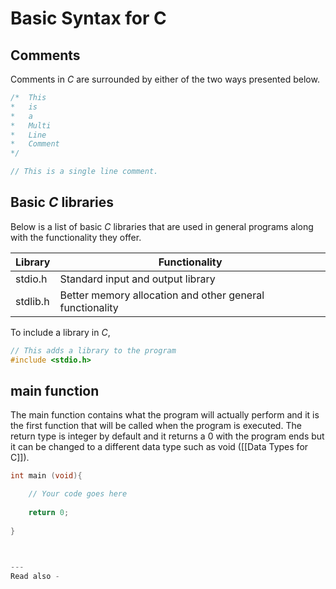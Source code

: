 # Basic Syntax for C

## Comments
Comments in *C* are surrounded by either of the two ways presented below.
```c
/*	This 
*	is
*	a 
*	Multi
*	Line
*	Comment
*/

// This is a single line comment.
```

## Basic *C* libraries

Below is a list of basic *C* libraries that are used in general programs along with the functionality they offer.

| Library  | Functionality                                            |
| -------- | -------------------------------------------------------- |
| stdio.h  | Standard input and output library                        |
| stdlib.h | Better memory allocation and other general functionality |

To include a library in *C*,

```c
// This adds a library to the program
#include <stdio.h>
```


## main function

The main function contains what the program will actually perform and it is the first function that will be called when the program is executed. The return type is integer by default and it returns a 0 with the program ends but it can be changed to a different data type such as void ([[Data Types for C]]).

```c
int main (void){

	// Your code goes here
	
	return 0;
	
}



---
Read also - 